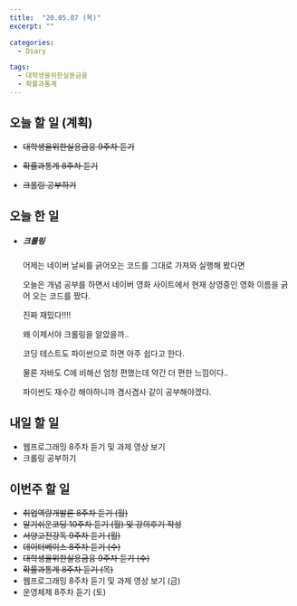 ```yaml
---
title:  "20.05.07 (목)"
excerpt: ""

categories:
  - Diary

tags:
  - 대학생을위한실용금융
  - 확률과통계
---
```


## 오늘 할 일 (계획)

- ~~대학생을위한실용금융 9주차 듣기~~
- ~~확률과통계 8주차 듣기~~

- ~~크롤링 공부하기~~


## 오늘 한 일

- ##### 크롤링

  어제는 네이버 날씨를 긁어오는 코드를 그대로 가져와 실행해 봤다면

  오늘은 개념 공부를 하면서 네이버 영화 사이트에서 현재 상영중인 영화 이름을 긁어 오는 코드를 짰다.

  진짜 재밌다!!!!

  왜 이제서야 크롤링을 알았을까..

  코딩 테스트도 파이썬으로 하면 아주 쉽다고 한다.

  물론 자바도 C에 비해선 엄청 편했는데 약간 더 편한 느낌이다..

  파이썬도 재수강 해야하니까 겸사겸사 같이 공부해야겠다.

## 내일 할 일

- 웹프로그래밍 8주차 듣기 및 과제 영상 보기
- 크롤링 공부하기


## 이번주 할 일

- ~~취업역량개발론 8주차 듣기 (월)~~
- ~~알기쉬운코딩 10주차 듣기 (월) 및 강의후기 작성~~
- ~~서양고전강독 9주차 듣기 (월)~~
- ~~데이터베이스 8주차 듣기 (수)~~
- ~~대학생을위한실용금융 9주차 듣기 (수)~~
- ~~확률과통계 8주차 듣기 (목)~~
- 웹프로그래밍 8주차 듣기 및 과제 영상 보기 (금)
- 운영체제 8주차 듣기 (토)
